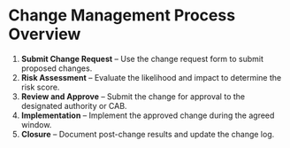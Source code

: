 # Change Management Process Overview

1. **Submit Change Request** – Use the change request form to submit proposed changes.
2. **Risk Assessment** – Evaluate the likelihood and impact to determine the risk score.
3. **Review and Approve** – Submit the change for approval to the designated authority or CAB.
4. **Implementation** – Implement the approved change during the agreed window.
5. **Closure** – Document post-change results and update the change log.